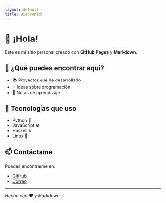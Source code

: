 ```yaml
---
layout: default
title: Bienvenido
---
```


# 👋 ¡Hola!  
Este es mi sitio personal creado con **GitHub Pages** y **Markdown**.

## 🚀 ¿Qué puedes encontrar aquí?

- 📚 Proyectos que he desarrollado
- 💡 Ideas sobre programación
- 📖 Notas de aprendizaje

## 🔧 Tecnologías que uso

- Python 🐍
- JavaScript ⚙️
- Haskell λ
- Linux 🐧

## 📫 Contáctame

Puedes encontrarme en:
- [GitHub](https://github.com/nombreusuario)
- [Correo](mailto:tuemail@example.com)

---

_Hecho con ❤️ y Markdown_
